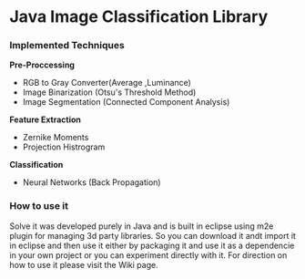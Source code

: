 # Java Image Classification Library

<h3>Implemented Techniques</h3>
 
 <b>Pre-Proccessing</b>
   
   * RGB to Gray Converter(Average ,Luminance)
   * Image Binarization (Otsu's Threshold Method)
   * Image Segmentation (Connected Component Analysis)
 
<b>Feature Extraction</b>
   * Zernike Moments
   * Projection Histrogram
 
<b>Classification</b>
   * Neural Networks (Back Propagation)

<h3>How to use it</h3>
Solve it was developed purely in Java and is built in eclipse using m2e plugin for managing 3d party libraries. So you can download it andt import it in eclipse and then use it either by packaging it and use it as a dependencie in your own project or you can experiment directly with it. For direction on how to use it please visit the Wiki page.   
